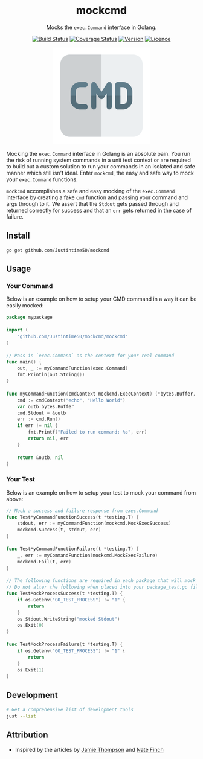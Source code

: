 <div align="center">

# mockcmd

Mocks the `exec.Command` interface in Golang.

[![Build Status](https://github.com/Justintime50/mockcmd/workflows/build/badge.svg)](https://github.com/Justintime50/mockcmd/actions)
[![Coverage Status](https://coveralls.io/repos/github/Justintime50/mockcmd/badge.svg?branch=main)](https://coveralls.io/github/Justintime50/mockcmd?branch=main)
[![Version](https://img.shields.io/github/v/release/Justintime50/mockcmd)](https://github.com/Justintime50/mockcmd/releases)
[![Licence](https://img.shields.io/github/license/Justintime50/mockcmd)](LICENSE)

<img src="https://raw.githubusercontent.com/Justintime50/assets/main/src/mockcmd/showcase.png" alt="Showcase">

</div>

Mocking the `exec.Command` interface in Golang is an absolute pain. You run the risk of running system commands in a unit test context or are required to build out a custom solution to run your commands in an isolated and safe manner which still isn't ideal. Enter `mockcmd`, the easy and safe way to mock your `exec.Command` functions.

`mockcmd` accomplishes a safe and easy mocking of the `exec.Command` interface by creating a fake `cmd` function and passing your command and args through to it. We assert that the `Stdout` gets passed through and returned correctly for success and that an `err` gets returned in the case of failure.

## Install

```shell
go get github.com/Justintime50/mockcmd
```

## Usage

### Your Command

Below is an example on how to setup your CMD command in a way it can be easily mocked:

```go
package mypackage

import (
    "github.com/Justintime50/mockcmd/mockcmd"
)

// Pass in `exec.Command` as the context for your real command
func main() {
    out, _ := myCommandFunction(exec.Command)
    fmt.Println(out.String())
}

func myCommandFunction(cmdContext mockcmd.ExecContext) (*bytes.Buffer, error) {
    cmd := cmdContext("echo", "Hello World")
    var outb bytes.Buffer
    cmd.Stdout = &outb
    err := cmd.Run()
    if err != nil {
        fmt.Printf("Failed to run command: %s", err)
        return nil, err
    }

    return &outb, nil
}
```

### Your Test

Below is an example on how to setup your test to mock your command from above:

```go
// Mock a success and failure response from exec.Command
func TestMyCommandFunctionSuccess(t *testing.T) {
    stdout, err := myCommandFunction(mockcmd.MockExecSuccess)
    mockcmd.Success(t, stdout, err)
}

func TestMyCommandFunctionFailure(t *testing.T) {
    _, err := myCommandFunction(mockcmd.MockExecFailure)
    mockcmd.Fail(t, err)
}

// The following functions are required in each package that will mock an exec.Command
// Do not alter the following when placed into your package_test.go file
func TestMockProcessSuccess(t *testing.T) {
    if os.Getenv("GO_TEST_PROCESS") != "1" {
        return
    }
    os.Stdout.WriteString("mocked Stdout")
    os.Exit(0)
}

func TestMockProcessFailure(t *testing.T) {
    if os.Getenv("GO_TEST_PROCESS") != "1" {
        return
    }
    os.Exit(1)
}
```

## Development

```bash
# Get a comprehensive list of development tools
just --list
```

## Attribution

- Inspired by the articles by [Jamie Thompson](https://jamiethompson.me/posts/Unit-Testing-Exec-Command-In-Golang) and [Nate Finch](https://npf.io/2015/06/testing-exec-command/)
